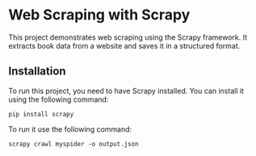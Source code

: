 # Web Scraping with Scrapy

This project demonstrates web scraping using the Scrapy framework. It extracts book data from a website and saves it in a structured format.

## Installation

To run this project, you need to have Scrapy installed. You can install it using the following command:

```
pip install scrapy
```

To run it use the following command:

```
scrapy crawl myspider -o output.json
```
